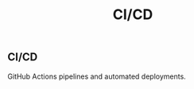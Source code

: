 ﻿---
title: "CI/CD"
summary: "GitHub Actions pipelines and automated deployments."
weight: 40
showToc: false
---

## CI/CD

GitHub Actions pipelines and automated deployments.

